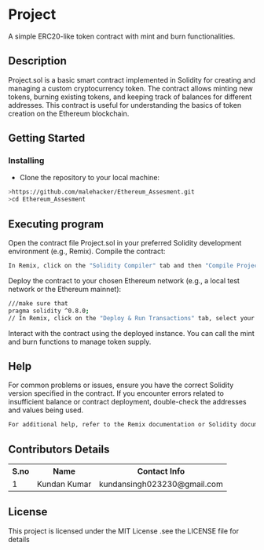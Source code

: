 # Project

A simple ERC20-like token contract with mint and burn functionalities.

## Description

Project.sol is a basic smart contract implemented in Solidity for creating and managing a custom cryptocurrency token. The contract allows minting new tokens, burning existing tokens, and keeping track of balances for different addresses. This contract is useful for understanding the basics of token creation on the Ethereum blockchain.

## Getting Started

### Installing

* Clone the repository to your local machine:

```sh
>https://github.com/malehacker/Ethereum_Assesment.git
>cd Ethereum_Assesment
```

## Executing program
Open the contract file Project.sol in your preferred Solidity development environment (e.g., Remix).
Compile the contract:
```sh
In Remix, click on the "Solidity Compiler" tab and then "Compile Project.sol"
```

Deploy the contract to your chosen Ethereum network (e.g., a local test network or the Ethereum mainnet):
```sh
///make sure that
pragma solidity ^0.8.0;
// In Remix, click on the "Deploy & Run Transactions" tab, select your environment, and deploy the contract
```
Interact with the contract using the deployed instance. You can call the mint and burn functions to manage token supply.

## Help
For common problems or issues, ensure you have the correct Solidity version specified in the contract. If you encounter errors related to insufficient balance or contract deployment, double-check the addresses and values being used.

```sh
For additional help, refer to the Remix documentation or Solidity documentation
```
## Contributors Details

<table>
  <tr>
    <th>S.no </th>
    <th>Name</th>
    <th>Contact Info</th>
  </tr>
  <tr>
    <td>1</td>
    <td>Kundan Kumar</td>
    <td>kundansingh023230@gmail.com</td>
  </tr>
</table>

## License

This project is licensed under the MIT License .see the LICENSE file for details



